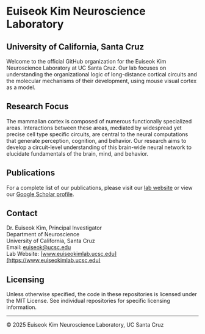 # Euiseok Kim Neuroscience Laboratory
## University of California, Santa Cruz

Welcome to the official GitHub organization for the Euiseok Kim Neuroscience Laboratory at UC Santa Cruz. Our lab focuses on understanding the organizational logic of long-distance cortical circuits and the molecular mechanisms of their development, using mouse visual cortex as a model.

## Research Focus

The mammalian cortex is composed of numerous functionally specialized areas. Interactions between these areas, mediated by widespread yet precise cell type specific circuits, are central to the neural computations that generate perception, cognition, and behavior. Our research aims to develop a circuit-level understanding of this brain-wide neural network to elucidate fundamentals of the brain, mind, and behavior.

## Publications

For a complete list of our publications, please visit our [lab website](https://www.euiseokimlab.ucsc.edu/publications) or view our [Google Scholar profile](https://scholar.google.com/).

## Contact

Dr. Euiseok Kim, Principal Investigator  
Department of Neuroscience  
University of California, Santa Cruz  
Email: euiseok@ucsc.edu  
Lab Website: [www.euiseokimlab.ucsc.edu](https://www.euiseokimlab.ucsc.edu)

## Licensing

Unless otherwise specified, the code in these repositories is licensed under the MIT License. See individual repositories for specific licensing information.

---

© 2025 Euiseok Kim Neuroscience Laboratory, UC Santa Cruz
